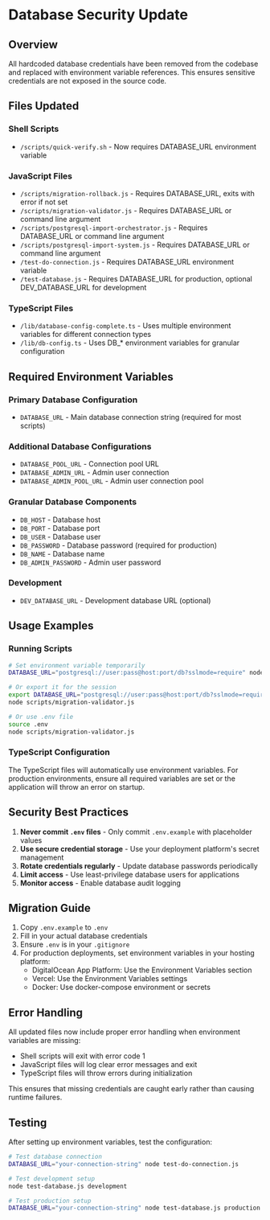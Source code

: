 # Database Security Update

## Overview

All hardcoded database credentials have been removed from the codebase and replaced with environment variable references. This ensures sensitive credentials are not exposed in the source code.

## Files Updated

### Shell Scripts
- `/scripts/quick-verify.sh` - Now requires DATABASE_URL environment variable

### JavaScript Files
- `/scripts/migration-rollback.js` - Requires DATABASE_URL, exits with error if not set
- `/scripts/migration-validator.js` - Requires DATABASE_URL or command line argument
- `/scripts/postgresql-import-orchestrator.js` - Requires DATABASE_URL or command line argument
- `/scripts/postgresql-import-system.js` - Requires DATABASE_URL or command line argument
- `/test-do-connection.js` - Requires DATABASE_URL environment variable
- `/test-database.js` - Requires DATABASE_URL for production, optional DEV_DATABASE_URL for development

### TypeScript Files
- `/lib/database-config-complete.ts` - Uses multiple environment variables for different connection types
- `/lib/db-config.ts` - Uses DB_* environment variables for granular configuration

## Required Environment Variables

### Primary Database Configuration
- `DATABASE_URL` - Main database connection string (required for most scripts)

### Additional Database Configurations
- `DATABASE_POOL_URL` - Connection pool URL
- `DATABASE_ADMIN_URL` - Admin user connection
- `DATABASE_ADMIN_POOL_URL` - Admin user connection pool

### Granular Database Components
- `DB_HOST` - Database host
- `DB_PORT` - Database port
- `DB_USER` - Database user
- `DB_PASSWORD` - Database password (required for production)
- `DB_NAME` - Database name
- `DB_ADMIN_PASSWORD` - Admin user password

### Development
- `DEV_DATABASE_URL` - Development database URL (optional)

## Usage Examples

### Running Scripts

```bash
# Set environment variable temporarily
DATABASE_URL="postgresql://user:pass@host:port/db?sslmode=require" node scripts/migration-validator.js

# Or export it for the session
export DATABASE_URL="postgresql://user:pass@host:port/db?sslmode=require"
node scripts/migration-validator.js

# Or use .env file
source .env
node scripts/migration-validator.js
```

### TypeScript Configuration

The TypeScript files will automatically use environment variables. For production environments, ensure all required variables are set or the application will throw an error on startup.

## Security Best Practices

1. **Never commit `.env` files** - Only commit `.env.example` with placeholder values
2. **Use secure credential storage** - Use your deployment platform's secret management
3. **Rotate credentials regularly** - Update database passwords periodically
4. **Limit access** - Use least-privilege database users for applications
5. **Monitor access** - Enable database audit logging

## Migration Guide

1. Copy `.env.example` to `.env`
2. Fill in your actual database credentials
3. Ensure `.env` is in your `.gitignore`
4. For production deployments, set environment variables in your hosting platform:
   - DigitalOcean App Platform: Use the Environment Variables section
   - Vercel: Use the Environment Variables settings
   - Docker: Use docker-compose environment or secrets

## Error Handling

All updated files now include proper error handling when environment variables are missing:

- Shell scripts will exit with error code 1
- JavaScript files will log clear error messages and exit
- TypeScript files will throw errors during initialization

This ensures that missing credentials are caught early rather than causing runtime failures.

## Testing

After setting up environment variables, test the configuration:

```bash
# Test database connection
DATABASE_URL="your-connection-string" node test-do-connection.js

# Test development setup
node test-database.js development

# Test production setup
DATABASE_URL="your-connection-string" node test-database.js production
```